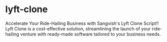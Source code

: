 # lyft-clone
Accelerate Your Ride-Hailing Business with Sangvish's Lyft Clone Script!! Lyft Clone is a cost-effective solution, streamlining the launch of your ride-hailing venture with ready-made software tailored to your business needs.
